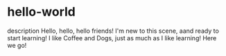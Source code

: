 # hello-world
description
Hello, hello, hello friends!
I'm new to this scene, aand ready to start learning! I like Coffee and Dogs, just as much as I like learning! Here we go!
